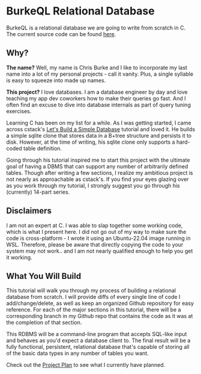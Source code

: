 # BurkeQL Relational Database

BurkeQL is a relational database we are going to write from scratch in C. The current source code can be found [here](https://github.com/burke1791/burkeql-db).

## Why?

**The name?** Well, my name is Chris Burke and I like to incorporate my last name into a lot of my personal projects - call it vanity. Plus, a single syllable is easy to squeeze into made up names.

**This project?** I love databases. I am a database engineer by day and love teaching my app dev coworkers how to make their queries go fast. And I often find an excuse to dive into database internals as part of query tuning exercises.

Learning C has been on my list for a while. As I was getting started, I came across cstack's [Let's Build a Simple Database](https://cstack.github.io/db_tutorial/) tutorial and loved it. He builds a simple sqlite clone that stores data in a B+tree structure and persists it to disk. However, at the time of writing, his sqlite clone only supports a hard-coded table definition.

Going through his tutorial inspired me to start this project with the ultimate goal of having a DBMS that can support any number of arbitrarily defined tables. Though after writing a few sections, I realize my ambitious project is not nearly as approachable as cstack's. If you find your eyes glazing over as you work through my tutorial, I strongly suggest you go through his (currently) 14-part series.

## Disclaimers

I am not an expert at C. I was able to slap together some working code, which is what I present here. I did not go out of my way to make sure the code is cross-platform - I wrote it using an Ubuntu-22.04 image running in WSL. Therefore, please be aware that directly copying the code to your system may not work.. and I am not nearly qualified enough to help you get it working.

## What You Will Build

This tutorial will walk you through my process of building a relational database from scratch. I will provide diffs of every single line of code I add/change/delete, as well as keep an organized Github repository for easy reference. For each of the major sections in this tutorial, there will be a corresponding branch in my Github repo that contains the code as it was at the completion of that section.

This RDBMS will be a command-line program that accepts SQL-like input and behaves as you'd expect a database client to. The final result will be a fully functional, persistent, relational database that's capable of storing all of the basic data types in any number of tables you want.

Check out the [Project Plan](00-intro/project-plan) to see what I currently have planned.
